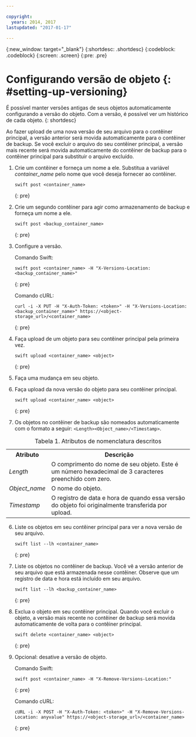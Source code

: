 ```yaml
---

copyright:
  years: 2014, 2017
lastupdated: "2017-01-17"

---
```

{:new_window: target="_blank"}
{:shortdesc: .shortdesc}
{:codeblock: .codeblock}
{:screen: .screen}
{:pre: .pre}


# Configurando versão de objeto {: #setting-up-versioning}

É possível manter versões antigas de seus objetos automaticamente configurando a versão do objeto. Com a versão, é possível ver um histórico de cada objeto.
{: shortdesc}

Ao fazer upload de uma nova versão de seu arquivo para o contêiner principal, a versão
anterior será movida automaticamente para o contêiner de backup. Se você excluir o arquivo do seu contêiner principal, a versão mais recente será movida automaticamente do contêiner de backup para o contêiner principal para substituir o arquivo excluído.

1. Crie um contêiner e forneça um nome a ele. Substitua a variável *container_name* pelo nome que você deseja fornecer ao contêiner.

    ```
    swift post <container_name>
    ```
    {: pre}

2. Crie um segundo contêiner para agir como armazenamento de backup e forneça um nome a ele.

    ```
    swift post <backup_container_name>
    ```
    {: pre}

3. Configure a versão.

    Comando Swift:

    ```
    swift post <container_name> -H "X-Versions-Location:<backup_container_name>"
    ```
    {: pre}

    Comando cURL:

    ```
    curl -i -X PUT -H "X-Auth-Token: <token>" -H "X-Versions-Location:<backup_container_name>" https://<object-storage_url>/<container_name>
    ```
    {: pre}

4. Faça upload de um objeto para seu contêiner principal pela primeira vez.

    ```
    swift upload <container_name> <object>
    ```
    {: pre}

5. Faça uma mudança em seu objeto.

6. Faça upload da nova versão do objeto para seu contêiner principal.

    ```
    swift upload <container_name> <object>
    ```
    {: pre}

7.  Os objetos no contêiner de backup são nomeados automaticamente com o formato a seguir: `<Length><Object_name>/<Timestamp>`.
  <table>
  <caption> Tabela 1. Atributos de nomenclatura descritos</caption>
    <tr>
      <th> Atributo </th>
      <th> Descrição </th>
    </tr>
    <tr>
      <td> <i>Length</i> </td>
      <td> O comprimento do nome de seu objeto. Este é um número hexadecimal de 3 caracteres preenchido com zero. </td>
    </tr>
    <tr>
      <td> <i>Object_name</i> </td>
      <td> O nome do objeto. </td>
    </tr>
    <tr>
      <td> <i>Timestamp</i> </td>
      <td> O registro de data e hora de quando essa versão do objeto foi originalmente transferida por upload. </td>
    </tr>
  </table>


6. Liste os objetos em seu contêiner principal para ver a nova versão de seu arquivo.

    ```
    swift list --lh <container_name>
    ```
    {: pre}

7. Liste os objetos no contêiner de backup. Você vê a versão anterior de seu arquivo que está armazenada nesse contêiner. Observe que um registro de data e hora está incluído em seu arquivo.

    ```
    swift list --lh <backup_container_name>
    ```
    {: pre}

8. Exclua o objeto em seu contêiner principal. Quando você excluir o objeto, a versão
mais recente no contêiner de backup será movida automaticamente de volta para o contêiner principal.

    ```
    swift delete <container_name> <object>
    ```
    {: pre}

9. Opcional: desative a versão de objeto.

    Comando Swift:

    ```
    swift post <container_name> -H "X-Remove-Versions-Location:"
    ```
    {: pre}

    Comando cURL:

    ```
    cURL -i -X POST -H "X-Auth-Token: <token>" -H "X-Remove-Versions-Location: anyvalue" https://<object-storage_url>/<container_name>
    ```
    {: pre}

